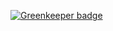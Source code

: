 

[![Greenkeeper badge](https://badges.greenkeeper.io/mikeal/morestreams.svg)](https://greenkeeper.io/)